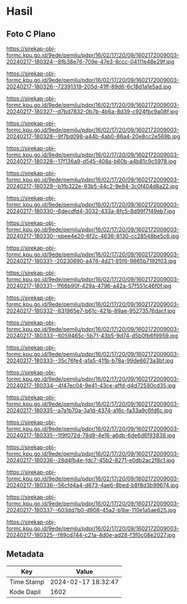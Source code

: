 # Hasil

## Foto C Plano

https://sirekap-obj-formc.kpu.go.id/9ede/pemilu/pdpr/16/02/17/20/09/1602172009003-20240217-180324--8fb38e76-709e-47e3-8ccc-04111e48e29f.jpg

https://sirekap-obj-formc.kpu.go.id/9ede/pemilu/pdpr/16/02/17/20/09/1602172009003-20240217-180326--72391319-205d-41ff-89d6-6c18d1a1e5ad.jpg

https://sirekap-obj-formc.kpu.go.id/9ede/pemilu/pdpr/16/02/17/20/09/1602172009003-20240217-180327--d7bd7832-0b7b-4b6a-8d39-c924fbc9a08f.jpg

https://sirekap-obj-formc.kpu.go.id/9ede/pemilu/pdpr/16/02/17/20/09/1602172009003-20240217-180328--9f7bd098-a44b-4ab0-86a4-20e8cc2e569b.jpg

https://sirekap-obj-formc.kpu.go.id/9ede/pemilu/pdpr/16/02/17/20/09/1602172009003-20240217-180328--17f136a9-d545-408a-b60b-a4b81c9c5978.jpg

https://sirekap-obj-formc.kpu.go.id/9ede/pemilu/pdpr/16/02/17/20/09/1602172009003-20240217-180329--b1fb322e-93b5-44c2-9e94-3c0f404d8a22.jpg

https://sirekap-obj-formc.kpu.go.id/9ede/pemilu/pdpr/16/02/17/20/09/1602172009003-20240217-180330--6decdfd4-3032-433a-8fc5-8d99f7f49eb7.jpg

https://sirekap-obj-formc.kpu.go.id/9ede/pemilu/pdpr/16/02/17/20/09/1602172009003-20240217-180330--ebee4e20-6f2c-4636-8130-cc28548be5c6.jpg

https://sirekap-obj-formc.kpu.go.id/9ede/pemilu/pdpr/16/02/17/20/09/1602172009003-20240217-180331--20230690-a476-4d21-85f6-9865b7192f03.jpg

https://sirekap-obj-formc.kpu.go.id/9ede/pemilu/pdpr/16/02/17/20/09/1602172009003-20240217-180331--1f66b90f-429a-4796-a42a-57f551c46f0f.jpg

https://sirekap-obj-formc.kpu.go.id/9ede/pemilu/pdpr/16/02/17/20/09/1602172009003-20240217-180332--831965e7-b61c-421b-89ae-95273576dacf.jpg

https://sirekap-obj-formc.kpu.go.id/9ede/pemilu/pdpr/16/02/17/20/09/1602172009003-20240217-180333--6059465c-5b71-43b5-9d74-d5b0fb6f9959.jpg

https://sirekap-obj-formc.kpu.go.id/9ede/pemilu/pdpr/16/02/17/20/09/1602172009003-20240217-180333--35c76fe4-a1a5-411b-b78a-99de6673a3bf.jpg

https://sirekap-obj-formc.kpu.go.id/9ede/pemilu/pdpr/16/02/17/20/09/1602172009003-20240217-180334--4f47ec04-9e41-43ce-affd-d4d72580cd35.jpg

https://sirekap-obj-formc.kpu.go.id/9ede/pemilu/pdpr/16/02/17/20/09/1602172009003-20240217-180335--a7a1b70a-3a1d-4374-a16c-fa33a9c6fd6c.jpg

https://sirekap-obj-formc.kpu.go.id/9ede/pemilu/pdpr/16/02/17/20/09/1602172009003-20240217-180335--1f9f072d-78d9-4e16-a6db-6de6d6f93838.jpg

https://sirekap-obj-formc.kpu.go.id/9ede/pemilu/pdpr/16/02/17/20/09/1602172009003-20240217-180336--28d4fb4e-fdc7-45b2-8271-e0db2ac2f8c1.jpg

https://sirekap-obj-formc.kpu.go.id/9ede/pemilu/pdpr/16/02/17/20/09/1602172009003-20240217-180336--56cfd4a4-d673-4ae6-8bed-b8f8d3b99674.jpg

https://sirekap-obj-formc.kpu.go.id/9ede/pemilu/pdpr/16/02/17/20/09/1602172009003-20240217-180337--603dd7b0-d908-45a2-b1be-110e1a5ae625.jpg

https://sirekap-obj-formc.kpu.go.id/9ede/pemilu/pdpr/16/02/17/20/09/1602172009003-20240217-180325--f89cd744-c21a-4d0e-ad28-f3f0c08e2027.jpg


## Metadata

| Key        | Value               |
| ---------- | ------------------- |
| Time Stamp | 2024-02-17 18:32:47 |
| Kode Dapil | 1602                |



